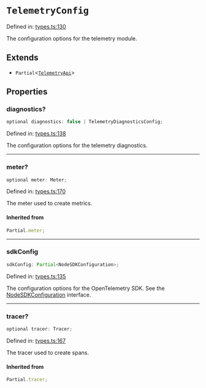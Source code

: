 # `TelemetryConfig`

Defined in: [types.ts:130](https://github.com/adobe/aio-lib-telemetry/blob/ff54ba0c9f0266286f4859c4aab049b808a70c73/source/types.ts#L130)

The configuration options for the telemetry module.

## Extends

- `Partial`\<[`TelemetryApi`](TelemetryApi.md)\>

## Properties

### diagnostics?

```ts
optional diagnostics: false | TelemetryDiagnosticsConfig;
```

Defined in: [types.ts:138](https://github.com/adobe/aio-lib-telemetry/blob/ff54ba0c9f0266286f4859c4aab049b808a70c73/source/types.ts#L138)

The configuration options for the telemetry diagnostics.

---

### meter?

```ts
optional meter: Meter;
```

Defined in: [types.ts:170](https://github.com/adobe/aio-lib-telemetry/blob/ff54ba0c9f0266286f4859c4aab049b808a70c73/source/types.ts#L170)

The meter used to create metrics.

#### Inherited from

```ts
Partial.meter;
```

---

### sdkConfig

```ts
sdkConfig: Partial<NodeSDKConfiguration>;
```

Defined in: [types.ts:135](https://github.com/adobe/aio-lib-telemetry/blob/ff54ba0c9f0266286f4859c4aab049b808a70c73/source/types.ts#L135)

The configuration options for the OpenTelemetry SDK.
See the [NodeSDKConfiguration](https://open-telemetry.github.io/opentelemetry-js/interfaces/_opentelemetry_sdk-node.NodeSDKConfiguration.html) interface.

---

### tracer?

```ts
optional tracer: Tracer;
```

Defined in: [types.ts:167](https://github.com/adobe/aio-lib-telemetry/blob/ff54ba0c9f0266286f4859c4aab049b808a70c73/source/types.ts#L167)

The tracer used to create spans.

#### Inherited from

```ts
Partial.tracer;
```
